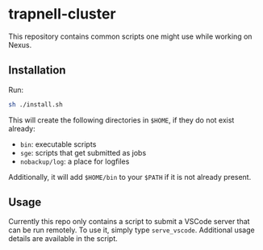 # trapnell-cluster
This repository contains common scripts one might use while working on Nexus.

## Installation
Run:
```sh
sh ./install.sh
```

This will create the following directories in `$HOME`, if they do not exist already:
- `bin`: executable scripts
- `sge`: scripts that get submitted as jobs
- `nobackup/log`: a place for logfiles

Additionally, it will add `$HOME/bin` to your `$PATH` if it is not already present.

## Usage
Currently this repo only contains a script to submit a VSCode server that can be run remotely. To use it, simply type `serve_vscode`. Additional usage details are available in the script.
